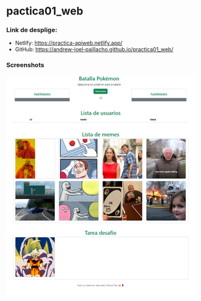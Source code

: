 ﻿# pactica01_web
 
### Link de desplige:
  - Netlify: https://practica-apiweb.netlify.app/
  - GitHub: https://andrew-joel-paillacho.github.io/practica01_web/

### Screenshots
![App Screenshot](https://github.com/Andrew-Joel-Paillacho/practica01_web/blob/main/Captura%20de%20pantalla%202025-10-05%20194347.png)

